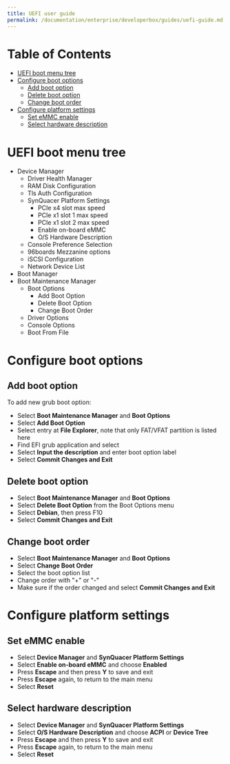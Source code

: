 ```yaml
---
title: UEFI user guide
permalink: /documentation/enterprise/developerbox/guides/uefi-guide.md.html
---
```

# Table of Contents

  * [UEFI boot menu tree](#uefi-boot-menu-tree)
  * [Configure boot options](#configure-boot-options)
    * [Add boot option](#add-boot-option)
    * [Delete boot option](#delete-boot-option)
    * [Change boot order](#change-boot-order)
  * [Configure platform settings](#configure-platform-settings)
    * [Set eMMC enable](#set-emmc-enable)
    * [Select hardware description](#select-hardware-description)

# UEFI boot menu tree

  * Device Manager
    * Driver Health Manager
    * RAM Disk Configuration
    * Tls Auth Configuration
    * SynQuacer Platform Settings
      * PCIe x4 slot max speed
      * PCIe x1 slot 1 max speed
      * PCIe x1 slot 2 max speed
      * Enable on-board eMMC
      * O/S Hardware Description
    * Console Preference Selection
    * 96boards Mezzanine options
    * iSCSI Configuration
    * Network Device List
  * Boot Manager
  * Boot Maintenance Manager
    * Boot Options
      * Add Boot Option
      * Delete Boot Option
      * Change Boot Order
    * Driver Options
    * Console Options
    * Boot From File

# Configure boot options

## Add boot option
To add new grub boot option:

* Select **Boot Maintenance Manager** and **Boot Options**
* Select **Add Boot Option**
* Select entry at **File Explorer**, note that only FAT/VFAT partition
  is listed here
* Find EFI grub application and select
* Select **Input the description** and enter boot option label
* Select **Commit Changes and Exit**

## Delete boot option

* Select **Boot Maintenance Manager** and **Boot Options**
* Select **Delete Boot Option** from the Boot Options menu
* Select **Debian**, then press F10
* Select **Commit Changes and Exit**

## Change boot order

* Select **Boot Maintenance Manager** and **Boot Options**
* Select **Change Boot Order**
* Select the boot option list
* Change order with "+" or "-"
* Make sure if the order changed and select **Commit Changes and Exit**

# Configure platform settings

## Set eMMC enable

* Select **Device Manager** and **SynQuacer Platform Settings**
* Select **Enable on-board eMMC** and choose **Enabled**
* Press **Escape** and then press **Y** to save and exit
* Press **Escape** again, to return to the main menu
* Select **Reset**

## Select hardware description

* Select **Device Manager** and **SynQuacer Platform Settings**
* Select **O/S Hardware Description** and choose **ACPI** or **Device Tree**
* Press **Escape** and then press **Y** to save and exit
* Press **Escape** again, to return to the main menu
* Select **Reset**
